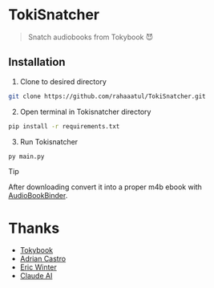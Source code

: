 # TokiSnatcher
> Snatch audiobooks from Tokybook 😈

## Installation
1. Clone to desired directory
```sh
git clone https://github.com/rahaaatul/TokiSnatcher.git
```
2. Open terminal in Tokisnatcher directory
```sh
pip install -r requirements.txt
```
3. Run Tokisnatcher
```sh
py main.py
```

> [!TIP]
> After downloading convert it into a proper m4b ebook with [AudioBookBinder](https://github.com/gonzoua/AudioBookBinder).



# Thanks
- [Tokybook](https://tokybook.com/)
- [Adrian Castro](https://github.com/castdrian)
- [Eric Winter](https://github.com/xdf8)
- [Claude AI](https://claude.ai/)